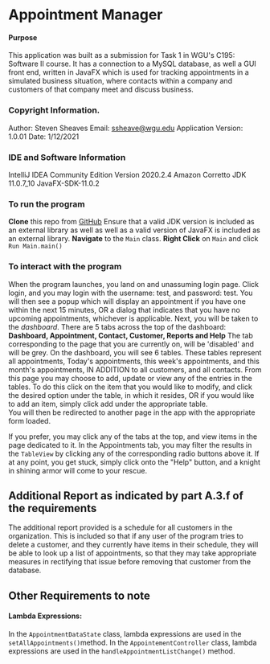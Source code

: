 # Appointment Manager #
#### Purpose
 This application was built as a submission for Task 1 in WGU's C195: Software II course. 
 It has a connection to a MySQL database, as well a GUI front end, written in JavaFX which is used 
 for tracking appointments in a simulated business situation, where contacts within a company and 
 customers of that company meet and discuss business. 
 
 ### Copyright Information.
 Author: Steven Sheaves 
 Email: ssheave@wgu.edu 
 Application Version: 1.0.01 
 Date: 1/12/2021

### IDE and Software Information
IntelliJ IDEA Community Edition Version 2020.2.4
Amazon Corretto JDK 11.0.7_10
JavaFX-SDK-11.0.2 

### To run the program
**Clone** this repo from [GitHub](https://github.com/OleDakotaJoe/AppointmentManager/)
Ensure that a valid JDK version is included as an external library as well as well as a 
valid version of JavaFX is included as an external library. 
**Navigate** to the ```Main``` class.
**Right Click** on ```Main``` and click ```Run Main.main()```

### To interact with the program
When the program launches, you land on and unassuming login page. 
Click login, and you may login with the username: test, and password: test. 
You will then see a popup which will display an appointment if you have one within the next 15 minutes, OR a dialog
that indicates that you have no upcoming appointments, whichever is applicable.
Next, you will be taken to the *dashboard*. 
There are 5 tabs across the top of the dashboard: 
**Dashboard, Appointment, Contact, Customer, Reports and Help**
The tab corresponding to the page that you are currently on, will be 'disabled' and will be grey.
On the dashboard, you will see 6 tables. These tables represent all appointments, Today's appointments, this week's 
appointments, and this month's appointments, IN ADDITION to all customers, and all contacts.
From this page you may choose to add, update or view any of the entries in the tables. To do this
click on the item that you would like to modify, and click the desired option under the table, in which it resides, OR if you 
would like to add an item, simply click add under the appropriate table.  
You will then be redirected to another page in the app with the appropriate form loaded. 

If you prefer, you may click any of the tabs at the top, and view items in the page dedicated to it. 
In the Appointments tab, you may filter the results in the ```TableView``` by clicking 
any of the corresponding radio buttons above it. 
If at any point, you get stuck, simply click onto the "Help" button, and a knight in shining armor will come to your rescue.

## Additional Report as indicated by part A.3.f of the requirements
The additional report provided is a schedule for all customers in the organization. 
This is included so that if any user of the program tries to delete a customer, and they currently have items in their schedule, 
they will be able to look up a list of appointments, so that they may take appropriate measures in 
rectifying that issue before removing that customer from the database. 
## Other Requirements to note
#### Lambda Expressions: 
In the ```AppointmentDataState``` class, lambda expressions are used in the ```setAllAppointments()```method.
In the ```AppointementController``` class, lambda expressions are used in the ```handleAppointmentListChange()``` method.

 
